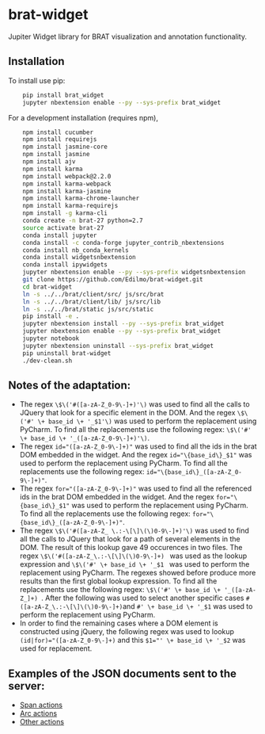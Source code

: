 # brat-widget

Jupiter Widget library for BRAT visualization and annotation functionality.

## Installation

To install use pip:
```bash
    pip install brat_widget
    jupyter nbextension enable --py --sys-prefix brat_widget
```


For a development installation (requires npm),
```bash
    npm install cucumber
    npm install requirejs
    npm install jasmine-core
    npm install jasmine
    npm install ajv
    npm install karma
    npm install webpack@2.2.0
    npm install karma-webpack
    npm install karma-jasmine
    npm install karma-chrome-launcher
    npm install karma-requirejs
    npm install -g karma-cli
    conda create -n brat-27 python=2.7
    source activate brat-27
    conda install jupyter
    conda install -c conda-forge jupyter_contrib_nbextensions
    conda install nb_conda_kernels
    conda install widgetsnbextension
    conda install ipywidgets
    jupyter nbextension enable --py --sys-prefix widgetsnbextension
    git clone https://github.com/Edilmo/brat-widget.git
    cd brat-widget
    ln -s ../../brat/client/src/ js/src/brat
    ln -s ../../brat/client/lib/ js/src/lib
    ln -s ../../brat/static js/src/static
    pip install -e .
    jupyter nbextension install --py --sys-prefix brat_widget
    jupyter nbextension enable --py --sys-prefix brat_widget
    jupyter notebook
    jupyter nbextension uninstall --sys-prefix brat_widget
    pip uninstall brat-widget
    ./dev-clean.sh
```

## Notes of the adaptation:

- The regex `\$\('#([a-zA-Z_0-9\-]+)'\)` was used to find all the calls to JQuery that look for a specific element in the DOM. And the regex `\$\('#' \+ base_id \+ '_$1'\)` was used to perform the replacement using PyCharm. To find all the replacements use the following regex: `\$\('#' \+ base_id \+ '_([a-zA-Z_0-9\-]+)'\)`.
- The regex `id="([a-zA-Z_0-9\-]+)"` was used to find all the ids in the brat DOM embedded in the widget. And the regex `id="\{base_id\}_$1"` was used to perform the replacement using PyCharm. To find all the replacements use the following regex: `id="\{base_id\}_([a-zA-Z_0-9\-]+)"`.
- The regex `for="([a-zA-Z_0-9\-]+)"` was used to find all the referenced ids in the brat DOM embedded in the widget. And the regex `for="\{base_id\}_$1"` was used to perform the replacement using PyCharm. To find all the replacements use the following regex: `for="\{base_id\}_([a-zA-Z_0-9\-]+)"`.
- The regex `\$\('#([a-zA-Z_ \.:-\[\]\(\)0-9\-]+)'\)` was used to find all the calls to JQuery that look for a path of several elements in the DOM. The result of this lookup gave 49 occurences in two files. The regex `\$\('#([a-zA-Z_\.:-\[\]\(\)0-9\-]+) ` was used as the lookup expression and `\$\('#' \+ base_id \+ '_$1 ` was used to perform the replacement using PyCharm. The regexes showed before produce more results than the first global lookup expression. To find all the replacements use the following regex: `\$\('#' \+ base_id \+ '_([a-zA-Z_]+) `. After the following was used to select another specific cases `#([a-zA-Z_\.:-\[\]\(\)0-9\-]+)`and `#' \+ base_id \+ '_$1` was used to perform the replacement using PyCharm.
- In order to find the remaining cases where a DOM element is constructed using jQuery, the following regex was used to lookup `(id|for)="([a-zA-Z_0-9\-]+)` and this `$1="' \+ base_id \+ '_$2` was used for replacement.

## Examples of the JSON documents sent to the server:

- [Span actions](http://www.jsoneditoronline.org/?id=c11d7be261c2f507f15ea9733e927d38)
- [Arc actions](http://www.jsoneditoronline.org/?id=dcac7fd71ec6f3716ba9f0265cb399ff)
- [Other actions](http://www.jsoneditoronline.org/?id=dcac7fd71ec6f3716ba9f0265cbc464a)
